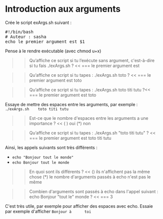 # Introduction aux arguments

Crée le script exArgs.sh suivant :

<pre class="file" data-filename="exArgs.sh" data-target="replace">
#!/bin/bash
# Auteur : sasha
echo le premier argument est $1
</pre>

Pense à le rendre exécutable (avec chmod u+x)

>> Qu’affiche ce script si tu l’exécute sans argument, c'est-à-dire si tu fais ./exArgs.sh ? <<
=== le premier argument est

>> Qu’affiche ce script si tu tapes :  ./exArgs.sh toto ? <<
=== le premier argument est toto

>> Qu’affiche ce script si tu tapes : ./exArgs.sh toto titi tutu ?<<
=== le premier argument est toto

Essaye de mettre des espaces entre les arguments, par exemple : `./exArgs.sh    toto titi tutu`

>> Est-ce que le nombre d'espaces entre les arguments a une importance ? <<
( ) oui
(*) non

>> Qu’affiche ce script si tu tapes : ./exArgs.sh "toto titi tutu" ? <<
=== le premier argument est toto titi tutu



Ainsi, les appels suivants sont très différents :

* `echo "Bonjour tout le monde"`
* `echo Bonjour tout le monde`

>> En quoi sont ils différents ? <<
() ils n'affichent pas la même chose
(*) le nombre d'arguments passés à echo n'est pas le même


>> Combien d'arguments sont passés à echo dans l'appel suivant : echo Bonjour "tout le" monde ? <<
=== 3

C'est très utile, par exemple pour afficher des espaces avec echo. Essaie par exemple d'afficher
`Bonjour à      toi`
